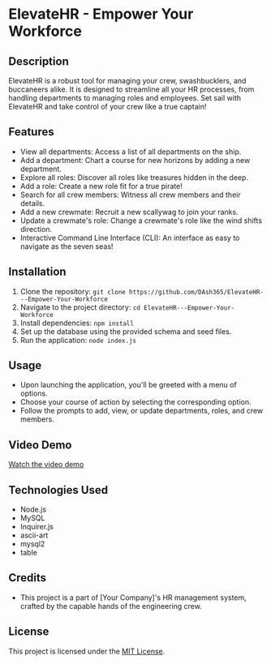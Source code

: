 # ElevateHR - Empower Your Workforce

## Description
ElevateHR is a robust tool for managing your crew, swashbucklers, and buccaneers alike. It is designed to streamline all your HR processes, from handling departments to managing roles and employees. Set sail with ElevateHR and take control of your crew like a true captain!

## Features
- View all departments: Access a list of all departments on the ship.
- Add a department: Chart a course for new horizons by adding a new department.
- Explore all roles: Discover all roles like treasures hidden in the deep.
- Add a role: Create a new role fit for a true pirate!
- Search for all crew members: Witness all crew members and their details.
- Add a new crewmate: Recruit a new scallywag to join your ranks.
- Update a crewmate's role: Change a crewmate's role like the wind shifts direction.
- Interactive Command Line Interface (CLI): An interface as easy to navigate as the seven seas!

## Installation
1. Clone the repository: `git clone https://github.com/DAsh365/ElevateHR---Empower-Your-Workforce`
2. Navigate to the project directory: `cd ElevateHR---Empower-Your-Workforce`
3. Install dependencies: `npm install`
4. Set up the database using the provided schema and seed files.
5. Run the application: `node index.js`

## Usage
- Upon launching the application, you'll be greeted with a menu of options.
- Choose your course of action by selecting the corresponding option.
- Follow the prompts to add, view, or update departments, roles, and crew members.

## Video Demo
[Watch the video demo](https://www.youtube.com/watch?v=yourvideourl)

## Technologies Used
- Node.js
- MySQL
- Inquirer.js
- ascii-art
- mysql2
- table

## Credits
- This project is a part of [Your Company]'s HR management system, crafted by the capable hands of the engineering crew.

## License
This project is licensed under the [MIT License](LICENSE).

